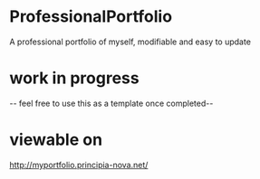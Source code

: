 # ProfessionalPortfolio
A professional portfolio of myself, modifiable and easy to update

# work in progress
-- feel free to use this as a template once completed--

# viewable on 
http://myportfolio.principia-nova.net/

